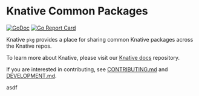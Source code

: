 # Knative Common Packages

[![GoDoc](https://godoc.org/github.com/knative/pkg?status.svg)](https://godoc.org/github.com/knative/pkg)
[![Go Report Card](https://goreportcard.com/badge/knative/pkg)](https://goreportcard.com/report/knative/pkg)

Knative `pkg` provides a place for sharing common Knative packages across
the Knative repos.

To learn more about Knative, please visit our
[Knative docs](https://github.com/knative/docs) repository.

If you are interested in contributing, see [CONTRIBUTING.md](./CONTRIBUTING.md)
and [DEVELOPMENT.md](./DEVELOPMENT.md).

asdf
